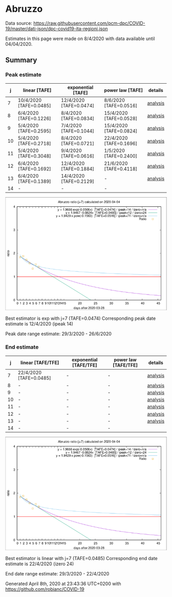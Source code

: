 # Abruzzo


Data source: https://raw.githubusercontent.com/pcm-dpc/COVID-19/master/dati-json/dpc-covid19-ita-regioni.json

Estimates in this page were made on 8/4/2020 with data available until 04/04/2020.


## Summary 

### Peak estimate 
|j|linear [TAFE]|exponential [TAFE]|power law [TAFE]|details|
|---|----|-----------|---------|-------|
|7|10/4/2020 [TAFE=0.0485]|12/4/2020 [TAFE=0.0474]|8/6/2020 [TAFE=0.0516]|[analysis](COVID-19_abruzzo_j7_2020-04-04.md)|
|8|6/4/2020 [TAFE=0.1226]|8/4/2020 [TAFE=0.0834]|15/4/2020 [TAFE=0.0528]|[analysis](COVID-19_abruzzo_j8_2020-04-04.md)|
|9|5/4/2020 [TAFE=0.2595]|7/4/2020 [TAFE=0.1044]|15/4/2020 [TAFE=0.0824]|[analysis](COVID-19_abruzzo_j9_2020-04-04.md)|
|10|5/4/2020 [TAFE=0.2718]|8/4/2020 [TAFE=0.0721]|22/4/2020 [TAFE=0.1696]|[analysis](COVID-19_abruzzo_j10_2020-04-04.md)|
|11|5/4/2020 [TAFE=0.3048]|9/4/2020 [TAFE=0.0616]|1/5/2020 [TAFE=0.2400]|[analysis](COVID-19_abruzzo_j11_2020-04-04.md)|
|12|6/4/2020 [TAFE=0.1692]|12/4/2020 [TAFE=0.1884]|21/6/2020 [TAFE=0.4118]|[analysis](COVID-19_abruzzo_j12_2020-04-04.md)|
|13|6/4/2020 [TAFE=0.1389]|14/4/2020 [TAFE=0.2129]|-|[analysis](COVID-19_abruzzo_j13_2020-04-04.md)|
|14|-|-|-||

![best peak estimate](COVID-19_abruzzo_j7_2020-04-04.png)

Best estimator is exp with j=7 (TAFE=0.0474)
Corresponding peak date estimate is 12/4/2020 (ipeak 14)


Peak date range estimate: 29/3/2020 - 26/6/2020

### End estimate 
|j|linear [TAFE/TFE]|exponential [TAFE/TFE]|power law [TAFE/TFE]|details|
|---|----|-----------|---------|-------|
|7|22/4/2020 [TAFE=0.0485]|-|-|[analysis](COVID-19_abruzzo_j7_2020-04-04.md)|
|8|-|-|-|[analysis](COVID-19_abruzzo_j8_2020-04-04.md)|
|9|-|-|-|[analysis](COVID-19_abruzzo_j9_2020-04-04.md)|
|10|-|-|-|[analysis](COVID-19_abruzzo_j10_2020-04-04.md)|
|11|-|-|-|[analysis](COVID-19_abruzzo_j11_2020-04-04.md)|
|12|-|-|-|[analysis](COVID-19_abruzzo_j12_2020-04-04.md)|
|13|-|-|-|[analysis](COVID-19_abruzzo_j13_2020-04-04.md)|
|14|-|-|-||

![best zero estimate](COVID-19_abruzzo_j7_2020-04-04.png)

Best estimator is linear with j=7 (TAFE=0.0485)
Corresponding end date estimate is 22/4/2020 (izero 24)


End date range estimate: 29/3/2020 - 22/4/2020

Generated April 8th, 2020 at 23:43:36 UTC+0200 with https://github.com/robianc/COVID-19
